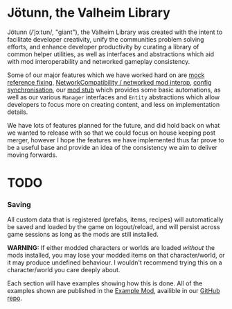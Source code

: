 ﻿# Jötunn, the Valheim Library

Jötunn (/ˈjɔːtʊn/, "giant"), the Valheim Library was created with the intent to facilitate developer creativity, unify the communities problem solving efforts, and enhance developer productivity by curating a library of common helper utilities, as well as interfaces and abstractions which aid with mod interoperability and networked gameplay consistency.

Some of our major features which we have worked hard on are [mock reference fixing](../data/mocks.md), [NetworkCompatibility / networked mod interop](../utils/networkcompatibility.md), [config synchronisation](../utils/config.md), our [mod stub](https://github.com/Valheim-Modding/JotunnModStub) which provides some basic automations, as well as our various `Manager` interfaces and `Entity` abstractions which allow developers to focus more on creating content, and less on implementation details.

We have lots of features planned for the future, and did hold back on what we wanted to release with so that we could focus on house keeping post merger, however I hope the features we have implemented thus far prove to be a useful base and provide an idea of the consistency we aim to deliver moving forwards.


# TODO

### Saving
All custom data that is registered (prefabs, items, recipes) will automatically be saved and loaded by the game on logout/reload, and will persist across game sessions as long as the mods are still installed.  

**WARNING:** If either modded characters or worlds are loaded _without_ the mods installed, you may lose your modded items on that character/world, or it may produce undefined behaviour. I wouldn't recommend trying this on a character/world you care deeply about.

Each section will have examples showing how this is done. All of the examples shown are published in the [Example Mod](https://github.com/Valheim-Modding/JotunnExampleMod), availible in our [GitHub repo](https://github.com/Valheim-Modding).